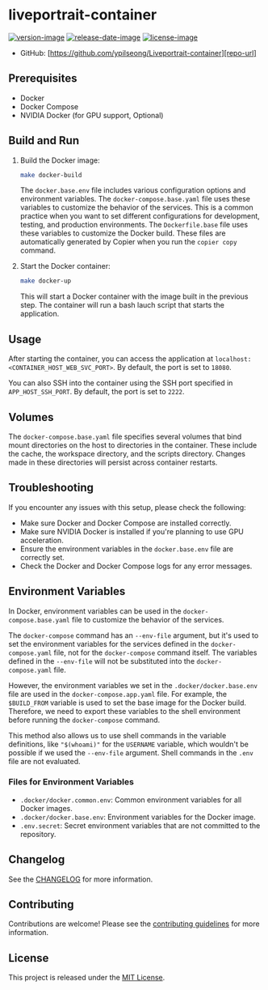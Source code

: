 # liveportrait-container

[![version-image]][release-url]
[![release-date-image]][release-url]
[![license-image]][license-url]



- GitHub: [https://github.com/ypilseong/Liveportrait-container][repo-url]



## Prerequisites

- Docker
- Docker Compose
- NVIDIA Docker (for GPU support, Optional)

## Build and Run

1. Build the Docker image:

   ```bash
   make docker-build
   ```

   The `docker.base.env` file includes various configuration options and environment variables. The `docker-compose.base.yaml` file uses these variables to customize the behavior of the services. This is a common practice when you want to set different configurations for development, testing, and production environments. The `Dockerfile.base` file uses these variables to customize the Docker build. These files are automatically generated by Copier when you run the `copier copy` command.

2. Start the Docker container:

   ```bash
   make docker-up
   ```

   This will start a Docker container with the image built in the previous step. The container will run a bash lauch script that starts the application.

## Usage

After starting the container, you can access the application at `localhost:<CONTAINER_HOST_WEB_SVC_PORT>`. By default, the port is set to `18080`.

You can also SSH into the container using the SSH port specified in `APP_HOST_SSH_PORT`. By default, the port is set to `2222`.

## Volumes

The `docker-compose.base.yaml` file specifies several volumes that bind mount directories on the host to directories in the container. These include the cache, the workspace directory, and the scripts directory. Changes made in these directories will persist across container restarts.

## Troubleshooting

If you encounter any issues with this setup, please check the following:

- Make sure Docker and Docker Compose are installed correctly.
- Make sure NVIDIA Docker is installed if you're planning to use GPU acceleration.
- Ensure the environment variables in the `docker.base.env` file are correctly set.
- Check the Docker and Docker Compose logs for any error messages.

## Environment Variables

In Docker, environment variables can be used in the `docker-compose.base.yaml` file to customize the behavior of the services.

The `docker-compose` command has an `--env-file` argument, but it's used to set the environment variables for the services defined in the `docker-compose.yaml` file, not for the `docker-compose` command itself. The variables defined in the `--env-file` will not be substituted into the `docker-compose.yaml` file.

However, the environment variables we set in the `.docker/docker.base.env` file are used in the `docker-compose.app.yaml` file. For example, the `$BUILD_FROM` variable is used to set the base image for the Docker build. Therefore, we need to export these variables to the shell environment before running the `docker-compose` command.

This method also allows us to use shell commands in the variable definitions, like `"$(whoami)"` for the `USERNAME` variable, which wouldn't be possible if we used the `--env-file` argument. Shell commands in the `.env` file are not evaluated.

### Files for Environment Variables

- `.docker/docker.common.env`: Common environment variables for all Docker images.
- `.docker/docker.base.env`: Environment variables for the Docker image.
- `.env.secret`: Secret environment variables that are not committed to the repository.

## Changelog

See the [CHANGELOG] for more information.

## Contributing

Contributions are welcome! Please see the [contributing guidelines] for more information.

## License

This project is released under the [MIT License][license-url].
<!-- Links: -->
[license-image]: https://img.shields.io/github/license/ypilseong/Liveportrait-container
[license-url]: https://github.com/ypilseong/Liveportrait-container/blob/main/LICENSE
[version-image]: https://img.shields.io/github/v/release/ypilseong/Liveportrait-container?sort=semver
[release-date-image]: https://img.shields.io/github/release-date/ypilseong/Liveportrait-container
[release-url]: https://github.com/ypilseong/Liveportrait-container/releases
[repo-url]: https://github.com/ypilseong/Liveportrait-container
[changelog]: https://github.com/ypilseong/Liveportrait-container/blob/main/CHANGELOG.md
[contributing guidelines]: https://github.com/ypilseong/Liveportrait-container/blob/main/CONTRIBUTING.md
<!-- Links: -->
